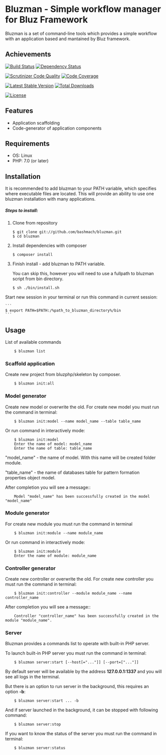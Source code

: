 Bluzman - Simple workflow manager for Bluz Framework
======================================
Bluzman is a set of command-line tools which provides a simple workflow with an application based and mantained by Bluz framework.

## Achievements

[![Build Status](https://secure.travis-ci.org/bluzphp/bluzman.png?branch=master)](https://travis-ci.org/bluzphp/bluzman)
[![Dependency Status](https://www.versioneye.com/user/projects/5534cbe6050e7cc57c000002/badge.svg?style=flat)](https://www.versioneye.com/user/projects/5534cbe6050e7cc57c000002)

[![Scrutinizer Code Quality](https://scrutinizer-ci.com/g/bluzphp/bluzman/badges/quality-score.png?b=master)](https://scrutinizer-ci.com/g/bluzphp/bluzman/?branch=master)
[![Code Coverage](https://scrutinizer-ci.com/g/bluzphp/bluzman/badges/coverage.png?b=master)](https://scrutinizer-ci.com/g/bluzphp/bluzman/?branch=master)

[![Latest Stable Version](https://poser.pugx.org/bluzphp/bluzman/v/stable.png)](https://packagist.org/packages/bluzphp/bluzman)
[![Total Downloads](https://poser.pugx.org/bluzphp/bluzman/downloads.png)](https://packagist.org/packages/bluzphp/bluzman)

[![License](https://poser.pugx.org/bluzphp/bluzman/license.svg)](https://packagist.org/packages/bluzphp/bluzman)

Features
-------------------------
* Application scaffolding
* Code-generator of application components

Requirements
-------------------------
* OS: Linux
* PHP: 7.0 (or later)

Installation
-------------------------
It is recommended to add bluzman to your PATH variable, which specifies where executable files are located. This will provide an ability to use one bluzman installation with many applications.

##### Steps to install: #####
1. Clone from repository

    ```
    $ git clone git://github.com/bashmach/bluzman.git
    $ cd bluzman
    ```
2. Install dependencies with composer

    ```
    $ composer install
    ```
3. Finish install - add bluzman to PATH variable.

    You can skip this, however you will need to use a fullpath to bluzman script from bin directory.

    ```
    $ sh ./bin/install.sh
    ```
Start new session in your terminal or run this command in current session:

    ```
    $ export PATH=$PATH:/%path_to_bluzman_directory%/bin
    ```

Usage
-------------------------
List of available commands
```
    $ bluzman list
```
### Scaffold application

Create new project from bluzphp/skeleton by composer.
```
    $ bluzman init:all
```
### Model generator

Create new model or overwrite the old.
For create new model you must run the command in terminal:
```
    $ bluzman init:model --name model_name --table table_name
```

Or run command in interactively mode:
```
    $ bluzman init:model
    Enter the name of model: model_name
    Enter the name of table: table_name
```

 "model_name" - the name of model. With this name will be created folder module.

 "table_name" - the name of databases table for pattern formation properties object model.

After completion you will see a message::
```
    Model "model_name" has been successfully created in the model "model_name"
```

### Module generator

For create new module you must run the command in terminal
```
    $ bluzman init:module --name module_name
```
Or run command in interactively mode:
```
    $ bluzman init:module
    Enter the name of module: module_name
```

### Controller generator


Create new controller or overwrite the old.
For create new controller you must run the command in terminal:
```
    $ bluzman init:controller --module module_name --name controller_name
```
After completion you will see a message::
```
    Controller "controller_name" has been successfully created in the module "module_name".
```

### Server

Bluzman provides a commands list to operate with built-in PHP server.

To launch built-in PHP server you must run the command in terminal:
```
    $ bluzman server:start [--host[="..."]] [--port=["..."]]
```
By default server will be available by the address **127.0.0.1:1337** and you will see all logs in the terminal.

But there is an option to run server in the background, this requires an option **-b**:

```
    $ bluzman server:start ... -b
```

And if server launched in the background, it can be stopped with following command:
```
    $ bluzman server:stop
```

If you want to know the status of the server you must run the command in terminal:
```
    $ bluzman server:status
```

